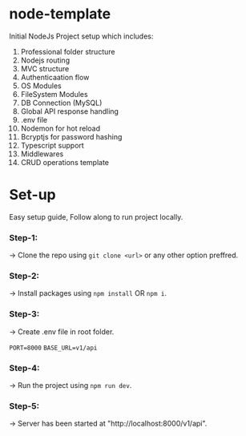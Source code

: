 # node-template

Initial NodeJs Project setup which includes:
1. Professional folder structure
2. Nodejs routing
3. MVC structure
4. Authenticaation flow
5. OS Modules
6. FileSystem Modules
7. DB Connection (MySQL)
8. Global API response handling
9. .env file
10. Nodemon for hot reload
11. Bcryptjs for password hashing
12. Typescript support
13. Middlewares
14. CRUD operations template


# Set-up

Easy setup guide, Follow along to run project locally.

### Step-1:
-> Clone the repo using `git clone <url>` or any other option preffred.

### Step-2:
-> Install packages using `npm install` OR `npm i`.

### Step-3:
-> Create .env file in root folder.


  `PORT=8000`
  `BASE_URL=v1/api`

### Step-4:
-> Run the project using `npm run dev`.

### Step-5:
-> Server has been started at "http://localhost:8000/v1/api".

